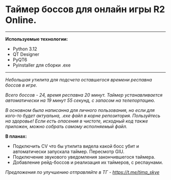 # Таймер боссов для онлайн игры R2 Online.

------------

**Используемые технологии:**
- Python 3.12
- QT Designer
- PyQT6
- Pyinstaller для сборки .exe

------------

*Небольшая утилита для подсчета оставшегося времени респавна боссов в игре.*

*Всего боссов - 24, время респавна 20 минут. Таймер устанавливается автоматически на 19 минут 55 секунд, с запасом на телепортацию.*

*В основном была написанна для личного пользования, но если для кого-то будет актуальна, .exe файл в корне репозитория. Пользуйтесь на здоровье!
Если есть опасения в чистоте, исходный код также приложен, можно собрать самому исполняемый файл.*

**В планах:**
- Подключить CV что бы утилита видела какой босс убит и автоматически запускала таймер. Пересмотр GIU.
- Подключение звукового уведомления закончившегося таймера.
- Добавление рейд-боссов и реализация их таймеров, с респаунами.

*Предложения по улучшению отправляйте в ТГ - https://t.me/tima_skye*
